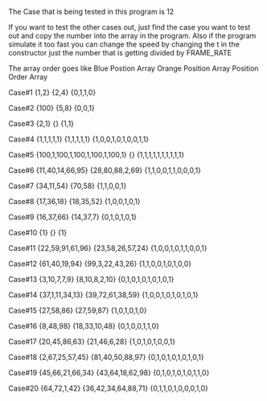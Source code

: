The Case that is being tested in this program is 12

If you want to test the other cases out, just find the case you want to test out and copy the number into the array in the program. Also if the program simulate it too fast you can change the speed by changing the t in the constructor just the number that is getting divided by FRAME_RATE

The array order goes like 
Blue Postion Array
Orange Position Array
Position Order Array




Case#1
{1,2}
{2,4}
{0,1,1,0}

Case#2
{100}
{5,8}
{0,0,1}

Case#3
{2,1}
{}
{1,1}

Case#4
{1,1,1,1,1}
{1,1,1,1,1}
{1,0,0,1,0,1,0,0,1,1}

Case#5
{100,1,100,1,100,1,100,1,100,1}
{}
{1,1,1,1,1,1,1,1,1,1}

Case#6
{11,40,14,66,95}
{28,80,88,2,69}
{1,1,0,0,1,1,0,0,0,1}

Case#7
{34,11,54}
{70,58}
{1,1,0,0,1}

Case#8
{17,36,18}
{18,35,52}
{1,0,0,1,0,1}

Case#9
{16,37,66}
{14,37,7}
{0,1,0,1,0,1}

Case#10
{1}
{}
{1}

Case#11
{22,59,91,61,96}
{23,58,26,57,24}
{1,0,0,1,0,1,1,0,0,1}

Case#12
{61,40,19,94}
{99,3,22,43,26}
{1,1,0,0,1,0,1,0,0}

Case#13
{3,10,7,7,9}
{8,10,8,2,10}
{0,1,0,1,0,1,0,1,0,1}

Case#14
{37,1,11,34,13}
{39,72,61,38,59}
{1,0,0,1,0,1,0,1,0,1}

Case#15
{27,58,86}
{27,59,87}
{1,0,1,0,1,0}

Case#16
{8,48,98}
{18,33,10,48}
{0,1,0,0,1,1,0}

Case#17
{20,45,86,63}
{21,46,6,28}
{1,0,1,0,1,0,0,1}

Case#18
{2,67,25,57,45}
{81,40,50,88,97}
{0,1,0,1,0,1,0,1,0,1}

Case#19
{45,66,21,66,34}
{43,64,18,62,98}
{0,1,0,1,0,1,0,1,1,0}

Case#20
{64,72,1,42}
{36,42,34,64,88,71}
{0,1,1,0,1,0,0,0,1,0}
